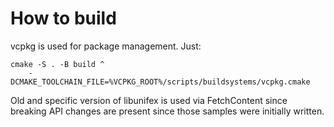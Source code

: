 
# How to build

vcpkg is used for package management. Just:

```
cmake -S . -B build ^
	-DCMAKE_TOOLCHAIN_FILE=%VCPKG_ROOT%/scripts/buildsystems/vcpkg.cmake
```

Old and specific version of libunifex is used via FetchContent since breaking
API changes are present since those samples were initially written.
